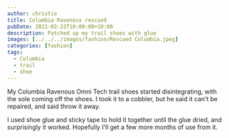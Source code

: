 ```yaml
---
author: christie
title: Columbia Ravenous rescued
pubDate: 2022-02-22T10:00:00+10:00
description: Patched up my trail shoes with glue
images: [../../../images/fashion/Rescued Columbia.jpeg]
categories: [fashion]
tags:
  - Columbia
  - trail
  - shoe
---
```


My Columbia Ravenous Omni Tech trail shoes started disintegrating, with the sole
coming off the shoes. I took it to a cobbler, but he said it can't be repaired,
and said throw it away.

I used shoe glue and sticky tape to hold it together until the glue dried, and
surprisingly it worked. Hopefully I'll get a few more months of use from it.
